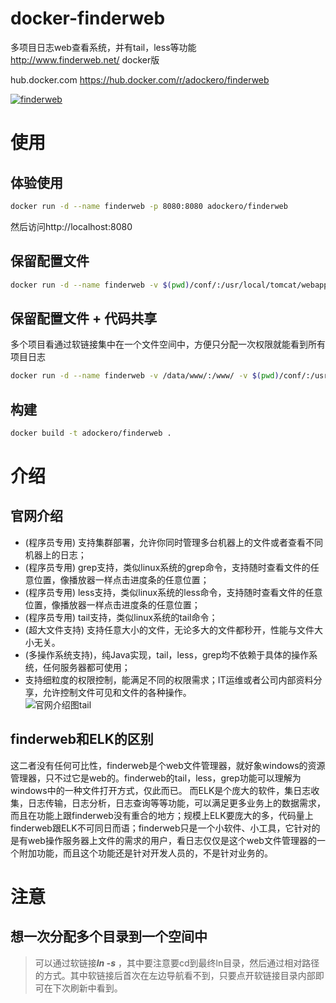 # docker-finderweb
多项目日志web查看系统，并有tail，less等功能  
http://www.finderweb.net/    docker版

hub.docker.com
https://hub.docker.com/r/adockero/finderweb


[![finderweb](http://dockeri.co/image/adockero/finderweb)](https://hub.docker.com/r/adockero/finderweb)

# 使用

## 体验使用
```bash
docker run -d --name finderweb -p 8080:8080 adockero/finderweb
```
然后访问http://localhost:8080

## 保留配置文件
```bash
docker run -d --name finderweb -v $(pwd)/conf/:/usr/local/tomcat/webapps/ROOT/WEB-INF/classes/META-INF/conf/ adockero/finderweb
```

## 保留配置文件 + 代码共享
多个项目看通过软链接集中在一个文件空间中，方便只分配一次权限就能看到所有项目日志
```bash
docker run -d --name finderweb -v /data/www/:/www/ -v $(pwd)/conf/:/usr/local/tomcat/webapps/ROOT/WEB-INF/classes/META-INF/conf/ adockero/finderweb
```

## 构建
```bash
docker build -t adockero/finderweb .
```

# 介绍
## 官网介绍
*  (程序员专用) 支持集群部署，允许你同时管理多台机器上的文件或者查看不同机器上的日志；  
*  (程序员专用) grep支持，类似linux系统的grep命令，支持随时查看文件的任意位置，像播放器一样点击进度条的任意位置；  
*  (程序员专用) less支持，类似linux系统的less命令，支持随时查看文件的任意位置，像播放器一样点击进度条的任意位置；  
*  (程序员专用) tail支持，类似linux系统的tail命令；  
*  (超大文件支持) 支持任意大小的文件，无论多大的文件都秒开，性能与文件大小无关。  
*  (多操作系统支持)，纯Java实现，tail，less，grep均不依赖于具体的操作系统，任何服务器都可使用；  
*  支持细粒度的权限控制，能满足不同的权限需求；IT运维或者公司内部资料分享，允许控制文件可见和文件的各种操作。  
![官网介绍图tail](http://www.finderweb.net/resource/demo/2.png)

## finderweb和ELK的区别
这二者没有任何可比性，finderweb是个web文件管理器，就好象windows的资源管理器，只不过它是web的。finderweb的tail，less，grep功能可以理解为windows中的一种文件打开方式，仅此而已。
而ELK是个庞大的软件，集日志收集，日志传输，日志分析，日志查询等等功能，可以满足更多业务上的数据需求，而且在功能上跟finderweb没有重合的地方；规模上ELK要庞大的多，代码量上finderweb跟ELK不可同日而语；finderweb只是一个小软件、小工具，它针对的是有web操作服务器上文件的需求的用户，看日志仅仅是这个web文件管理器的一个附加功能，而且这个功能还是针对开发人员的，不是针对业务的。



# 注意
## 想一次分配多个目录到一个空间中
> 可以通过软链接***ln -s*** ，其中要注意要cd到最终ln目录，然后通过相对路径的方式。其中软链接后首次在左边导航看不到，只要点开软链接目录内部即可在下次刷新中看到。

